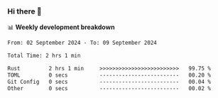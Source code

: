 ### Hi there 👋

<!--
**rajaahdjey/rajaahdjey** is a ✨ _special_ ✨ repository because its `README.md` (this file) appears on your GitHub profile.

Here are some ideas to get you started:

- 🔭 I’m currently working on ...
- 🌱 I’m currently learning ...
- 👯 I’m looking to collaborate on ...
- 🤔 I’m looking for help with ...
- 💬 Ask me about ...
- 📫 How to reach me: ...
- 😄 Pronouns: ...
- ⚡ Fun fact: ...
-->

📊 **Weekly development breakdown**
<!--START_SECTION:waka-->

```txt
From: 02 September 2024 - To: 09 September 2024

Total Time: 2 hrs 1 min

Rust         2 hrs 1 min     >>>>>>>>>>>>>>>>>>>>>>>>>   99.75 %
TOML         0 secs          -------------------------   00.20 %
Git Config   0 secs          -------------------------   00.04 %
Other        0 secs          -------------------------   00.02 %
```

<!--END_SECTION:waka-->

